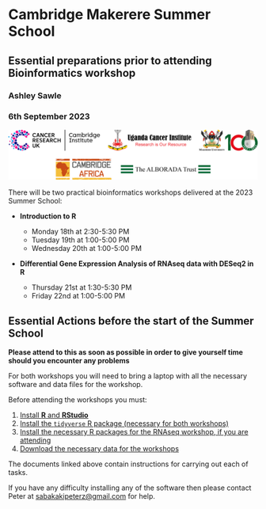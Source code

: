 # Cambridge Makerere Summer School
## Essential preparations prior to attending Bioinformatics workshop
### Ashley Sawle
### 6th September 2023

![](./images/Logos.png)

There will be two practical bioinformatics workshops delivered at the 2023 Summer School:

* **Introduction to R**  
    * Monday 18th at 2:30-5:30 PM  
    * Tuesday 19th at 1:00-5:00 PM  
    * Wednesday 20th at 1:00-5:00 PM  

* **Differential Gene Expression Analysis of RNAseq data with DESeq2 in R**  
    * Thursday 21st at 1:30-5:30 PM
    * Friday 22nd at 1:00-5:00 PM

## **Essential Actions before the start of the Summer School** 


**Please attend to this as soon as possible in order to give yourself time should you encounter any problems**

For both workshops you will need to bring a laptop with all the necessary
software and data files for the workshop. 

Before attending the workshops you must:

1. [Install **R** and **RStudio**](Precourse_Instructions.html#installing-r-and-rstudio)
2. [Install the `tidyverse` R package (necessary for both workshops)](Precourse_Instructions.html#installing-the-tidyverse-r-package)
2. [Install the necessary R packages for the RNAseq workshop, if you are attending](Precourse_Instructions.html#installing-packages-for-the-differential-gene-expression-analysis-workshop)
3. [Download the necessary data for the workshops](Precourse_Instructions.html#installing-packages-for-the-differential-gene-expression-analysis-workshop)

The documents linked above contain instructions for carrying out each of tasks.

If you have any difficulty installing any of the software then please contact
Peter at sabakakipeterz@gmail.com for help.

